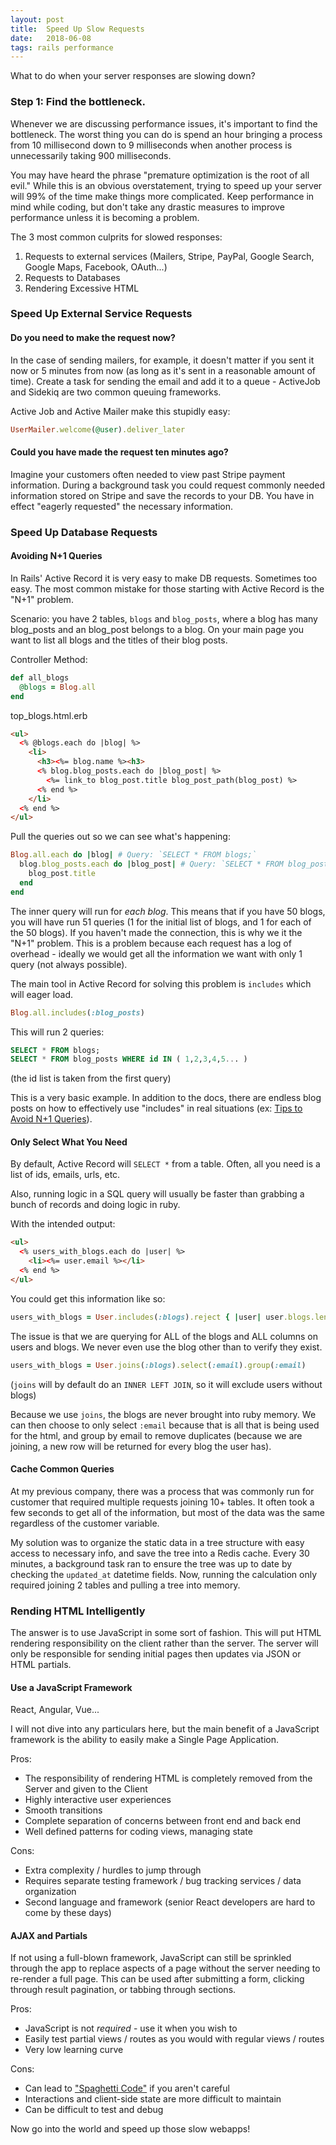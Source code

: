 ```yaml
---
layout: post
title:  Speed Up Slow Requests
date:   2018-06-08
tags: rails performance
---
```


What to do when your server responses are slowing down?

### Step 1: Find the bottleneck.

Whenever we are discussing performance issues, it's important to find the bottleneck.  The worst thing you can do is spend an hour bringing a process from 10 millisecond down to 9 milliseconds when another process is unnecessarily taking 900 milliseconds.

You may have heard the phrase "premature optimization is the root of all evil."  While this is an obvious overstatement, trying to speed up your server will 99% of the time make things more complicated.  Keep performance in mind while coding, but don't take any drastic measures to improve performance unless it is becoming a problem.

The 3 most common culprits for slowed responses:

1. Requests to external services (Mailers, Stripe, PayPal, Google Search, Google Maps, Facebook, OAuth...)
1. Requests to Databases
1. Rendering Excessive HTML

### Speed Up External Service Requests

#### Do you need to make the request now?

In the case of sending mailers, for example, it doesn't matter if you sent it now or 5 minutes from now (as long as it's sent in a reasonable amount of time).  Create a task for sending the email and add it to a queue - ActiveJob and Sidekiq are two common queuing frameworks.

Active Job and Active Mailer make this stupidly easy:

```ruby
UserMailer.welcome(@user).deliver_later
```

#### Could you have made the request ten minutes ago?

Imagine your customers often needed to view past Stripe payment information.  During a background task you could request commonly needed information stored on Stripe and save the records to your DB.  You have in effect "eagerly requested" the necessary information.

### Speed Up Database Requests

#### Avoiding N+1 Queries

In Rails' Active Record it is very easy to make DB requests.  Sometimes too easy.  The most common mistake for those starting with Active Record is the "N+1" problem.

Scenario:  you have 2 tables, `blogs` and `blog_posts`, where a blog has many blog_posts and an blog_post belongs to a blog.  On your main page you want to list all blogs and the titles of their blog posts.

Controller Method:

```ruby
def all_blogs
  @blogs = Blog.all
end
```

top_blogs.html.erb

```html
<ul>
  <% @blogs.each do |blog| %>
    <li>
      <h3><%= blog.name %><h3>
      <% blog.blog_posts.each do |blog_post| %>
        <%= link_to blog_post.title blog_post_path(blog_post) %>
      <% end %>
    </li>
  <% end %>
</ul>
```

Pull the queries out so we can see what's happening:

```ruby
Blog.all.each do |blog| # Query: `SELECT * FROM blogs;`
  blog.blog_posts.each do |blog_post| # Query: `SELECT * FROM blog_posts WHERE blog_posts.blog_id=?`
    blog_post.title
  end
end
```

The inner query will run for _each blog_.  This means that if you have 50 blogs, you will have run 51 queries (1 for the initial list of blogs, and 1 for each of the 50 blogs).  If you haven't made the connection, this is why we it the "N+1" problem.  This is a problem because each request has a log of overhead - ideally we would get all the information we want with only 1 query (not always possible).

The main tool in Active Record for solving this problem is `includes` which will eager load.

```ruby
Blog.all.includes(:blog_posts)
```

This will run 2 queries:
```sql
SELECT * FROM blogs;
SELECT * FROM blog_posts WHERE id IN ( 1,2,3,4,5... )
```

(the id list is taken from the first query)

This is a very basic example. In addition to the docs, there are endless blog posts on how to effectively use "includes" in real situations (ex: [Tips to Avoid N+1 Queries](https://medium.com/@codenode/10-tips-for-eager-loading-to-avoid-n-1-queries-in-rails-2bad54456a3f)).

#### Only Select What You Need

By default, Active Record will `SELECT *` from a table.  Often, all you need is a list of ids, emails, urls, etc.

Also, running logic in a SQL query will usually be faster than grabbing a bunch of records and doing logic in ruby.

With the intended output:

```html
<ul>
  <% users_with_blogs.each do |user| %>
    <li><%= user.email %></li>
  <% end %>
</ul>
```

You could get this information like so:

```ruby
users_with_blogs = User.includes(:blogs).reject { |user| user.blogs.length.zero? }
```

The issue is that we are querying for ALL of the blogs and ALL columns on users and blogs.  We never even use the blog other than to verify they exist.

```ruby
users_with_blogs = User.joins(:blogs).select(:email).group(:email)
```

(`joins` will by default do an `INNER LEFT JOIN`, so it will exclude users without blogs)

Because we use `joins`, the blogs are never brought into ruby memory.  We can then choose to only select `:email` because that is all that is being used for the html, and group by email to remove duplicates (because we are joining, a new row will be returned for every blog the user has).

#### Cache Common Queries

At my previous company, there was a process that was commonly run for customer that required multiple requests joining 10+ tables.  It often took a few seconds to get all of the information, but most of the data was the same regardless of the customer variable.

My solution was to organize the static data in a tree structure with easy access to necessary info, and save the tree into a Redis cache.  Every 30 minutes, a background task ran to ensure the tree was up to date by checking the `updated_at` datetime fields.  Now, running the calculation only required joining 2 tables and pulling a tree into memory.

### Rending HTML Intelligently

The answer is to use JavaScript in some sort of fashion.  This will put HTML rendering responsibility on the client rather than the server.  The server will only be responsible for sending initial pages then updates via JSON or HTML partials.

#### Use a JavaScript Framework

React, Angular, Vue...

I will not dive into any particulars here, but the main benefit of a JavaScript framework is the ability to easily make a Single Page Application.

Pros:

- The responsibility of rendering HTML is completely removed from the Server and given to the Client
- Highly interactive user experiences
- Smooth transitions
- Complete separation of concerns between front end and back end
- Well defined patterns for coding views, managing state

Cons:

- Extra complexity / hurdles to jump through
- Requires separate testing framework / bug tracking services / data organization
- Second language and framework (senior React developers are hard to come by these days)

#### AJAX and Partials

If not using a full-blown framework, JavaScript can still be sprinkled through the app to replace aspects of a page without the server needing to re-render a full page.  This can be used after submitting a form, clicking through result pagination, or tabbing through sections.

Pros:

- JavaScript is not _required_ - use it when you wish to
- Easily test partial views / routes as you would with regular views / routes
- Very low learning curve

Cons:

- Can lead to ["Spaghetti Code"](https://www.urbandictionary.com/define.php?term=spaghetti%20code) if you aren't careful
- Interactions and client-side state are more difficult to maintain
- Can be difficult to test and debug

Now go into the world and speed up those slow webapps!
